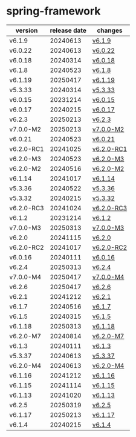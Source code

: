 # spring-framework	


|version|release date|changes|
|---|---|---|
|v6.1.9|20240613|[v6.1.9](./v6.1.9-20240613.md)|
|v6.0.22|20240613|[v6.0.22](./v6.0.22-20240613.md)|
|v6.0.18|20240314|[v6.0.18](./v6.0.18-20240314.md)|
|v6.1.8|20240523|[v6.1.8](./v6.1.8-20240523.md)|
|v6.1.19|20250417|[v6.1.19](./v6.1.19-20250417.md)|
|v5.3.33|20240314|[v5.3.33](./v5.3.33-20240314.md)|
|v6.0.15|20231214|[v6.0.15](./v6.0.15-20231214.md)|
|v6.0.17|20240215|[v6.0.17](./v6.0.17-20240215.md)|
|v6.2.3|20250213|[v6.2.3](./v6.2.3-20250213.md)|
|v7.0.0-M2|20250213|[v7.0.0-M2](./v7.0.0-M2-20250213.md)|
|v6.0.21|20240523|[v6.0.21](./v6.0.21-20240523.md)|
|v6.2.0-RC1|20241025|[v6.2.0-RC1](./v6.2.0-RC1-20241025.md)|
|v6.2.0-M3|20240523|[v6.2.0-M3](./v6.2.0-M3-20240523.md)|
|v6.2.0-M2|20240516|[v6.2.0-M2](./v6.2.0-M2-20240516.md)|
|v6.1.14|20241017|[v6.1.14](./v6.1.14-20241017.md)|
|v5.3.36|20240522|[v5.3.36](./v5.3.36-20240522.md)|
|v5.3.32|20240215|[v5.3.32](./v5.3.32-20240215.md)|
|v6.2.0-RC3|20241024|[v6.2.0-RC3](./v6.2.0-RC3-20241024.md)|
|v6.1.2|20231214|[v6.1.2](./v6.1.2-20231214.md)|
|v7.0.0-M3|20250313|[v7.0.0-M3](./v7.0.0-M3-20250313.md)|
|v6.2.0|20241115|[v6.2.0](./v6.2.0-20241115.md)|
|v6.2.0-RC2|20241017|[v6.2.0-RC2](./v6.2.0-RC2-20241017.md)|
|v6.0.16|20240111|[v6.0.16](./v6.0.16-20240111.md)|
|v6.2.4|20250313|[v6.2.4](./v6.2.4-20250313.md)|
|v7.0.0-M4|20250417|[v7.0.0-M4](./v7.0.0-M4-20250417.md)|
|v6.2.6|20250417|[v6.2.6](./v6.2.6-20250417.md)|
|v6.2.1|20241212|[v6.2.1](./v6.2.1-20241212.md)|
|v6.1.7|20240516|[v6.1.7](./v6.1.7-20240516.md)|
|v6.1.5|20240315|[v6.1.5](./v6.1.5-20240315.md)|
|v6.1.18|20250313|[v6.1.18](./v6.1.18-20250313.md)|
|v6.2.0-M7|20240814|[v6.2.0-M7](./v6.2.0-M7-20240814.md)|
|v6.1.3|20240111|[v6.1.3](./v6.1.3-20240111.md)|
|v5.3.37|20240613|[v5.3.37](./v5.3.37-20240613.md)|
|v6.2.0-M4|20240613|[v6.2.0-M4](./v6.2.0-M4-20240613.md)|
|v6.1.16|20241212|[v6.1.16](./v6.1.16-20241212.md)|
|v6.1.15|20241114|[v6.1.15](./v6.1.15-20241114.md)|
|v6.1.13|20241020|[v6.1.13](./v6.1.13-20241020.md)|
|v6.2.5|20250319|[v6.2.5](./v6.2.5-20250319.md)|
|v6.1.17|20250213|[v6.1.17](./v6.1.17-20250213.md)|
|v6.1.4|20240215|[v6.1.4](./v6.1.4-20240215.md)|
